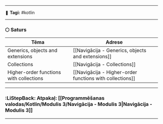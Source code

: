 ___

❚ **Tagi:** #kotlin 

---
### ⬡ Saturs

| Tēma                                    | Adrese                                                   |
| --------------------------------------- | -------------------------------------------------------- |
| Generics, objects and extensions        | [[Navigācija - Generics, objects and extensions]]        |
| Collections                             | [[Navigācija - Collections]]                             |
| Higher-order functions with collections | [[Navigācija - Higher-order functions with collections]] |

---
### :LiStepBack: Atpakaļ: [[Programmēšanas valodas/Kotlin/Modulis 3/Navigācija - Modulis 3|Navigācija - Modulis 3]]

___